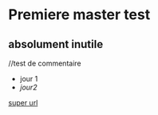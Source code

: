 # Premiere master test

## absolument inutile

//test de commentaire

* jour 1
* _jour2_

[super url](http://fablab-lyon.fr)

